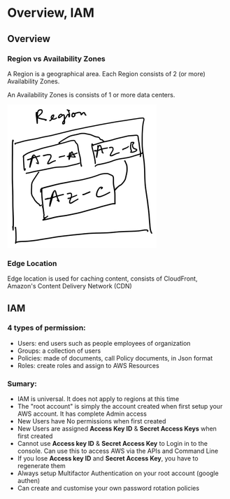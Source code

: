 # Overview, IAM

## Overview
### Region vs Availability Zones
A Region is a geographical area. Each Region consists of 2 (or more) Availability Zones.

An Availability Zones is consists of 1 or more data centers.

![Region](./images/region.png)

### Edge Location
Edge location is used for caching content, consists of CloudFront, Amazon's Content Delivery Network (CDN)

## IAM
### 4 types of permission:
- Users: end users such as people employees of  organization
- Groups: a collection of users
- Policies: made of documents, call Policy documents, in Json format
- Roles: create roles and assign to AWS Resources

### Sumary:
- IAM is universal. It does not apply to regions at this time
- The "root account" is simply the account created when first setup your AWS account. It has complete Admin access
- New Users have No permissions when first created
- New Users are assigned **Access Key ID** & **Secret Access Keys** when first created
- Cannot use **Access key ID** & **Secret Access Key** to Login in to the console. Can use this to access AWS via the APIs and Command Line
- If you lose **Access key ID** and **Secret Access Key**, you have to regenerate them
- Always setup Multifactor Authentication on your root account (google authen)
- Can create and customise your own password rotation policies